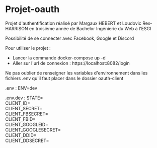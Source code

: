 # Projet-oauth
Projet d'authentification réalisé par Margaux HEBERT et Loudovic Rex-HARRISON en troisième année de Bachelor Ingénierie du Web à l'ESGI 

Possibilité de se connecter avec Facebook, Google et Discord

Pour utiliser le projet :
- Lancer la commande docker-compose up -d
- Aller sur l'url de connexion : https://localhost:8082/login

Ne pas oublier de renseigner les variables d'environnement dans les fichiers .env qu'il faut placer dans le dossier oauth-client

.env :
ENV=dev

.env.dev :
STATE=  
CLIENT_ID=  
CLIENT_SECRET=  
CLIENT_FBSECRET=  
CLIENT_FBID=  
CLIENT_GOOGLEID=  
CLIENT_GOOGLESECRET=  
CLIENT_DDID=  
CLIENT_DDSECRET=  
